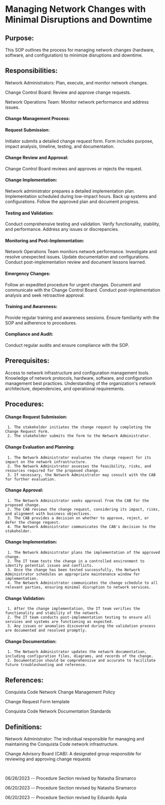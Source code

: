 # Managing Network Changes with Minimal Disruptions and Downtime

## Purpose:
This SOP outlines the process for managing network changes (hardware, software, and configuration) to minimize disruptions and downtime.

## Responsibilities:

Network Administrators: Plan, execute, and monitor network changes.

Change Control Board: Review and approve change requests.

Network Operations Team: Monitor network performance and address issues.

#### Change Management Process:

#### Request Submission:
Initiator submits a detailed change request form.
Form includes purpose, impact analysis, timeline, testing, and documentation.

#### Change Review and Approval:

Change Control Board reviews and approves or rejects the request.

#### Change Implementation:

Network administrator prepares a detailed implementation plan.
Implementation scheduled during low-impact hours.
Back up systems and configurations.
Follow the approved plan and document progress.

#### Testing and Validation:

Conduct comprehensive testing and validation.
Verify functionality, stability, and performance.
Address any issues or discrepancies.

#### Monitoring and Post-Implementation:

Network Operations Team monitors network performance.
Investigate and resolve unexpected issues.
Update documentation and configurations.
Conduct post-implementation review and document lessons learned.

#### Emergency Changes:
Follow an expedited procedure for urgent changes.
Document and communicate with the Change Control Board.
Conduct post-implementation analysis and seek retroactive approval.

#### Training and Awareness:
Provide regular training and awareness sessions.
Ensure familiarity with the SOP and adherence to procedures.

#### Compliance and Audit:
Conduct regular audits and ensure compliance with the SOP.

## Prerequisites:

Access to network infrastructure and configuration management tools.
Knowledge of network protocols, hardware, software, and configuration management best practices.
Understanding of the organization's network architecture, dependencies, and operational requirements.

## Procedures:

#### Change Request Submission:
     1. The stakeholder initiates the change request by completing the Change Request Form.
     2. The stakeholder submits the form to the Network Administrator.

#### Change Evaluation and Planning:
     1. The Network Administrator evaluates the change request for its impact on the network infrastructure.
     2. The Network Administrator assesses the feasibility, risks, and resources required for the proposed change.
     3. If necessary, the Network Administrator may consult with the CAB for further evaluation.

#### Change Approval:
     1. The Network Administrator seeks approval from the CAB for the proposed change.
     2. The CAB reviews the change request, considering its impact, risks, and alignment with business objectives.
     3. The CAB provides a decision on whether to approve, reject, or defer the change request.
     4. The Network Administrator communicates the CAB's decision to the stakeholder.

#### Change Implementation:
     1. The Network Administrator plans the implementation of the approved change.
     2. The IT team tests the change in a controlled environment to identify potential issues and conflicts.
     3. Once the change has been tested successfully, the Network Administrator schedules an appropriate maintenance window for implementation.
     4. The Network Administrator communicates the change schedule to all relevant parties, ensuring minimal disruption to network services.

#### Change Validation:
     1. After the change implementation, the IT team verifies the functionality and stability of the network.
     2. The IT team conducts post-implementation testing to ensure all services and systems are functioning as expected.
     3. Any issues or anomalies discovered during the validation process are documented and resolved promptly.

#### Change Documentation:
     1. The Network Administrator updates the network documentation, including configuration files, diagrams, and records of the change.
     2. Documentation should be comprehensive and accurate to facilitate future troubleshooting and reference.

## References:

Conquista Code Network Change Management Policy

Change Request Form template

Conquista Code Network Documentation Standards

## Definitions:

Network Administrator: The individual responsible for managing and maintaining the Conquista Code network infrastructure.

Change Advisory Board (CAB): A designated group responsible for reviewing and approving change requests

<br>

06/26/2023 -- Procedure Section revised by Natasha Siramarco

06/20/2023 -- Procedure Section revised by Natasha Siramarco

06/20/2023 -- Procedure Section revised by Eduardo Ayala
